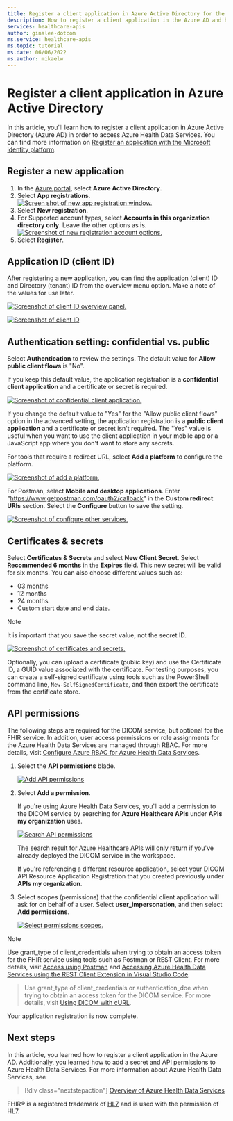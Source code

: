 ```yaml
---
title: Register a client application in Azure Active Directory for the Azure Health Data Services
description: How to register a client application in the Azure AD and how to add a secret and API permissions to the Azure Health Data Services
services: healthcare-apis
author: ginalee-dotcom
ms.service: healthcare-apis
ms.topic: tutorial
ms.date: 06/06/2022
ms.author: mikaelw
---
```


# Register a client application in Azure Active Directory

In this article, you'll learn how to register a client application in Azure Active Directory (Azure AD) in order to access Azure Health Data Services. You can find more information on [Register an application with the Microsoft identity platform](../active-directory/develop/quickstart-register-app.md).

## Register a new application

1. In the [Azure portal](https://portal.azure.com), select **Azure Active Directory**.
2. Select **App registrations**.
[ ![Screen shot of new app registration window.](media/register-application-one.png) ](media/register-application-one.png#lightbox)
3. Select **New registration**.
4. For Supported account types, select **Accounts in this organization directory only**. Leave the other options as is.
[ ![Screenshot of new registration account options.](media/register-application-two.png) ](media/register-application-two.png#lightbox)
5. Select **Register**.

## Application ID (client ID)

After registering a new application, you can find the application (client) ID and Directory (tenant) ID from the overview menu option. Make a note of the values for use later.

[ ![Screenshot of client ID overview panel.](media/register-application-three.png) ](media/register-application-three.png#lightbox)

[ ![Screenshot of client ID](media/register-application-four.png) ](media/register-application-four.png#lightbox)

## Authentication setting: confidential vs. public

Select **Authentication** to review the settings. The default value for **Allow public client flows** is "No".

If you keep this default value, the application registration is a **confidential client application** and a certificate or secret is required.

[ ![Screenshot of confidential client application.](media/register-application-five.png) ](media/register-application-five.png#lightbox)

If you change the default value to "Yes" for the "Allow public client flows" option in the advanced setting, the application registration is a **public client application** and a certificate or secret isn't required. The "Yes" value is useful when you want to use the client application in your mobile app or a JavaScript app where you don't want to store any secrets.

For tools that require a redirect URL, select **Add a platform** to configure the platform.

[ ![Screenshot of add a platform.](media/register-application-five-alpha.png) ](media/register-application-five-alpha.png#lightbox)

For Postman, select **Mobile and desktop applications**. Enter "https://www.getpostman.com/oauth2/callback" in the **Custom redirect URIs** section. Select the **Configure** button to save the setting.

[ ![Screenshot of configure other services.](media/register-application-five-bravo.png) ](media/register-application-five-bravo.png#lightbox)

## Certificates & secrets

Select **Certificates & Secrets** and select **New Client Secret**. Select **Recommended 6 months** in the **Expires** field. This new secret will be valid for six months. You can also choose different values such as:
 
* 03 months
* 12 months
* 24 months
* Custom start date and end date.

>[!NOTE]
>It is important that you save the secret value, not the secret ID.

[ ![Screenshot of certificates and secrets.](media/register-application-six.png) ](media/register-application-six.png#lightbox)

Optionally, you can upload a certificate (public key) and use the Certificate ID, a GUID value associated with the certificate. For testing purposes, you can create a self-signed certificate using tools such as the PowerShell command line, `New-SelfSignedCertificate`, and then export the certificate from the certificate store.

## API permissions

The following steps are required for the DICOM service, but optional for the FHIR service. In addition, user access permissions or role assignments for the Azure Health Data Services are managed through RBAC. For more details, visit [Configure Azure RBAC for Azure Health Data Services](configure-azure-rbac.md).

1. Select the **API permissions** blade.

   [ ![Add API permissions](dicom/media/dicom-add-apis-permissions.png) ](dicom/media/dicom-add-apis-permissions.png#lightbox)

2. Select **Add a permission**.

   If you're using Azure Health Data Services, you'll add a permission to the DICOM service by searching for **Azure Healthcare APIs** under **APIs my organization** uses. 

   [ ![Search API permissions](dicom/media/dicom-search-apis-permissions.png) ](dicom/media/dicom-search-apis-permissions.png#lightbox)

   The search result for Azure Healthcare APIs will only return if you've already deployed the DICOM service in the workspace.

   If you're referencing a different resource application, select your DICOM API Resource Application Registration that you created previously under **APIs my organization**.

3. Select scopes (permissions) that the confidential client application will ask for on behalf of a user. Select **user_impersonation**, and then select **Add permissions**.

   [ ![Select permissions scopes.](dicom/media/dicom-select-scopes.png) ](dicom/media/dicom-select-scopes.png#lightbox)

>[!NOTE]
>Use  grant_type of client_credentials when trying to obtain an access token for the FHIR service using tools such as Postman or REST Client. For more details, visit [Access using Postman](./fhir/use-postman.md) and [Accessing Azure Health Data Services using the REST Client Extension in Visual Studio Code](./fhir/using-rest-client.md).
>>Use  grant_type of client_credentials or authentication_doe when trying to obtain an access token for the DICOM service. For more details, visit [Using DICOM with cURL](dicom/dicomweb-standard-apis-curl.md).

Your application registration is now complete.

## Next steps

In this article, you learned how to register a client application in the Azure AD. Additionally, you learned how to add a secret and API permissions to Azure Health Data Services. For more information about Azure Health Data Services, see

>[!div class="nextstepaction"]
>[Overview of Azure Health Data Services](healthcare-apis-overview.md)

FHIR&#174; is a registered trademark of [HL7](https://hl7.org/fhir/) and is used with the permission of HL7.
